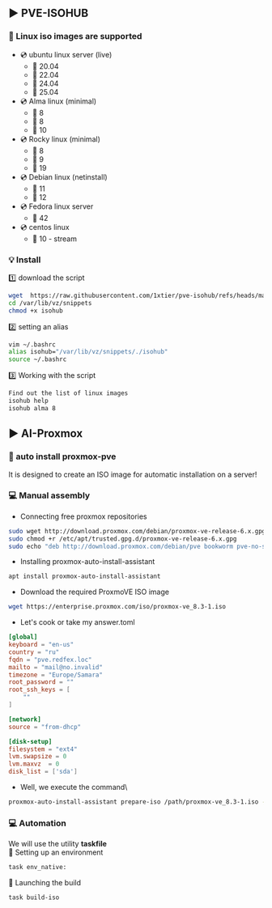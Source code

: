## :arrow_forward: PVE-ISOHUB
### :notebook: Linux iso images are supported
- :cd: ubuntu linux server (live)
    * :large_orange_diamond: 20.04
    * :large_orange_diamond: 22.04
    * :large_orange_diamond: 24.04
    * :large_orange_diamond: 25.04
- :cd: Alma linux (minimal)
    * :large_orange_diamond: 8
    * :large_orange_diamond: 8
    * :large_orange_diamond: 10
- :cd: Rocky linux (minimal)
    * :large_orange_diamond: 8
    * :large_orange_diamond: 9
    * :large_orange_diamond: 19
- :cd: Debian linux (netinstall)
    * :large_orange_diamond: 11
    * :large_orange_diamond: 12
- :cd: Fedora linux server
    * :large_orange_diamond: 42
- :cd: centos linux 
    * :large_orange_diamond: 10 - stream
### :bulb: Install 
:one: download the script
```bash 
wget  https://raw.githubusercontent.com/1xtier/pve-isohub/refs/heads/main/isohub -P /var/lib/vz/snippets
cd /var/lib/vz/snippets
chmod +x isohub
```
:two: setting an alias
```bash
vim ~/.bashrc
alias isohub="/var/lib/vz/snippets/./isohub"
source ~/.bashrc
```
:three: Working with the script
```bash
Find out the list of linux images
isohub help
isohub alma 8
```
## :arrow_forward: AI-Proxmox 
### :scroll: auto install proxmox-pve
It is designed to create an ISO image for automatic installation on a server!
### :computer: Manual assembly
- Connecting free proxmox repositories
```bash
sudo wget http://download.proxmox.com/debian/proxmox-ve-release-6.x.gpg -O /etc/apt/trusted.gpg.d/proxmox-ve-release-6.x.gpg
sudo chmod +r /etc/apt/trusted.gpg.d/proxmox-ve-release-6.x.gpg
sudo echo "deb http://download.proxmox.com/debian/pve bookworm pve-no-subscription" >> /etc/apt/sources.list
```
- Installing proxmox-auto-install-assistant
```bash
apt install proxmox-auto-install-assistant
```
- Download the required ProxmoVE ISO image
```bash
wget https://enterprise.proxmox.com/iso/proxmox-ve_8.3-1.iso
```
- Let's cook or take my answer.toml
```toml
[global]
keyboard = "en-us"
country = "ru"
fqdn = "pve.redfex.loc"
mailto = "mail@no.invalid"
timezone = "Europe/Samara"
root_password = ""
root_ssh_keys = [
    ""
]

[network]
source = "from-dhcp"

[disk-setup]
filesystem = "ext4"
lvm.swapsize = 0
lvm.maxvz  = 0
disk_list = ['sda'] 
```
- Well, we execute the command\ 
```bash
proxmox-auto-install-assistant prepare-iso /path/proxmox-ve_8.3-1.iso --fetch-from iso --answer-file /path/answer.toml
```
### :computer: Automation
We will use the utility **taskfile**\
:hammer: Setting up an environment
```bash
task env_native:
```
:wrench: Launching the build
```bash
task build-iso
```
